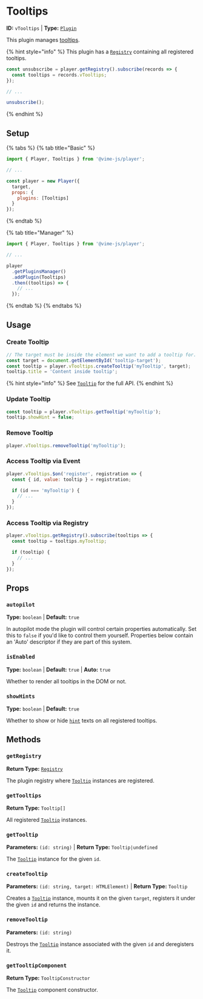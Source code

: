 # Tooltips

**ID:** `vTooltips` | **Type:** [`Plugin`](./../../complete/api/plugin.md)

This plugin manages [tooltips](./tooltip.md).

{% hint style="info" %}
This plugin has a [`Registry`](../../../complete/api/registry.md) containing all registered
tooltips.

```js
const unsubscribe = player.getRegistry().subscribe(records => {
  const tooltips = records.vTooltips;
});

// ...

unsubscribe();
```
{% endhint %}

## Setup

{% tabs %}
{% tab title="Basic" %}
```js
import { Player, Tooltips } from '@vime-js/player';

// ...

const player = new Player({
  target,
  props: {
    plugins: [Tooltips]
  }
});
```
{% endtab %}

{% tab title="Manager" %}
```js
import { Player, Tooltips } from '@vime-js/player';

// ...

player
  .getPluginsManager()
  .addPlugin(Tooltips)
  .then((tooltips) => {
    // ...
  });
```
{% endtab %}
{% endtabs %}

## Usage

### Create Tooltip

```js
// The target must be inside the element we want to add a tooltip for.
const target = document.getElementById('tooltip-target');
const tooltip = player.vTooltips.createTooltip('myTooltip', target);
tooltip.title = 'Content inside tooltip';
```

{% hint style="info" %}
See [`Tooltip`](./tooltip.md) for the full API.
{% endhint %}

### Update Tooltip

```js
const tooltip = player.vTooltips.getTooltip('myTooltip');
tooltip.showHint = false;
```

### Remove Tooltip

```js
player.vTooltips.removeTooltip('myTooltip');
```

### Access Tooltip via Event

```js
player.vTooltips.$on('register', registration => {
  const { id, value: tooltip } = registration;

  if (id === 'myTooltip') {
    // ...
  }
});
```

### Access Tooltip via Registry

```js
player.vTooltips.getRegistry().subscribe(tooltips => {
  const tooltip = tooltips.myTooltip;

  if (tooltip) {
    // ...
  }
});
```

## Props

### `autopilot`

**Type:** `boolean`  | **Default:** `true`

In autopilot mode the plugin will control certain properties automatically. Set this to `false` if you'd like to 
control them yourself. Properties below contain an 'Auto' descriptor if they are part of this system.

### `isEnabled`

**Type:** `boolean`  | **Default:** `true` | **Auto:** `true`

Whether to render all tooltips in the DOM or not.

### `showHints`

**Type:** `boolean`  | **Default:** `true`

Whether to show or hide [`hint`](./tooltip.md#hint) texts on all registered tooltips.

## Methods

### `getRegistry`

**Return Type:** [`Registry`](../../../complete/api/registry.md)

The plugin registry where [`Tooltip`](./tooltip.md) instances are registered.

### `getTooltips`

**Return Type:** `Tooltip[]`

All registered [`Tooltip`](./tooltip.md) instances.

### `getTooltip`

**Parameters:** `(id: string)` | **Return Type:** `Tooltip|undefined`

The [`Tooltip`](./tooltip.md) instance for the given `id`.

### `createTooltip`

**Parameters:** `(id: string, target: HTMLElement)` | **Return Type:** `Tooltip`

Creates a [`Tooltip`](./tooltip.md) instance, mounts it on the given `target`, registers it under the given `id` and
returns the instance.

### `removeTooltip`

**Parameters:** `(id: string)`

Destroys the [`Tooltip`](./tooltip.md) instance associated with the given `id` and deregisters it.

### `getTooltipComponent`

**Return Type:** `TooltipConstructor`

The [`Tooltip`](./tooltip.md) component constructor.